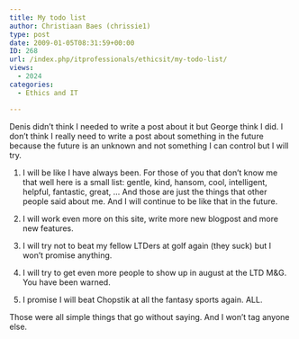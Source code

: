 ```yaml
---
title: My todo list
author: Christiaan Baes (chrissie1)
type: post
date: 2009-01-05T08:31:59+00:00
ID: 268
url: /index.php/itprofessionals/ethicsit/my-todo-list/
views:
  - 2024
categories:
  - Ethics and IT

---
```

Denis didn&#8217;t think I needed to write a post about it but George think I did. I don&#8217;t think I really need to write a post about something in the future because the future is an unknown and not something I can control but I will try. 

1) I will be like I have always been. For those of you that don&#8217;t know me that well here is a small list: gentle, kind, hansom, cool, intelligent, helpful, fantastic, great, &#8230; And those are just the things that other people said about me. And I will continue to be like that in the future.

2) I will work even more on this site, write more new blogpost and more new features. 

3) I will try not to beat my fellow LTDers at golf again (they suck) but I won&#8217;t promise anything. 

4) I will try to get even more people to show up in august at the LTD M&G. You have been warned. 

5) I promise I will beat Chopstik at all the fantasy sports again. ALL.

Those were all simple things that go without saying. And I won&#8217;t tag anyone else.